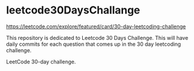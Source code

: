 # leetcode30DaysChallange
https://leetcode.com/explore/featured/card/30-day-leetcoding-challenge

This repository is dedicated to Leetcode 30 Days Challenge. This will have daily commits for each question that comes up in the 30 day leetcoding challenge.

LeetCode 30-day challenge.
